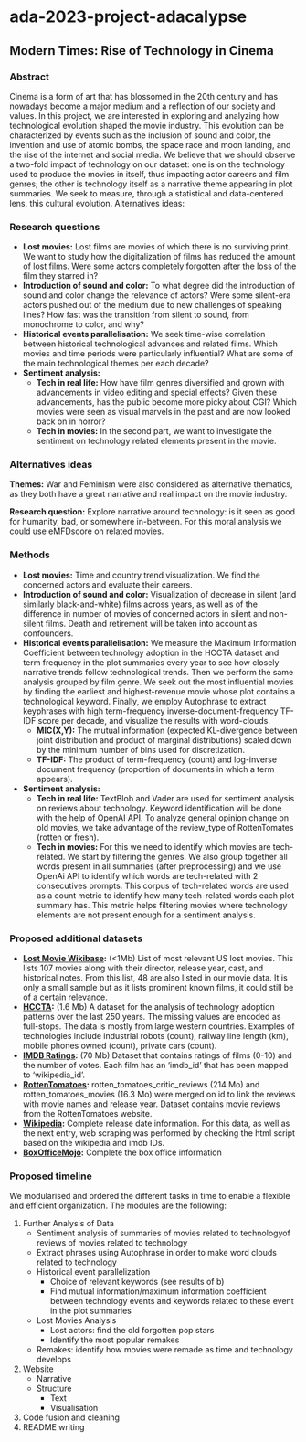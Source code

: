 # ada-2023-project-adacalypse
## Modern Times: Rise of Technology in Cinema


### Abstract
Cinema is a form of art that has blossomed in the 20th century and has nowadays become a major medium and a reflection of our society and values. In this project, we are interested in exploring and analyzing how technological evolution shaped the movie industry. This evolution can be characterized by events such as the inclusion of sound and color, the invention and use of atomic bombs, the space race and moon landing, and the rise of the internet and social media. We believe that we should observe a two-fold impact of technology on our dataset: one is on the technology used to produce the movies in itself, thus impacting actor careers and film genres; the other is technology itself as a narrative theme appearing in plot summaries. We seek to measure, through a statistical and data-centered lens, this cultural evolution. Alternatives ideas: 


### Research questions 
- **Lost movies:** Lost films are movies of which there is no surviving print. We want to study how the digitalization of films has reduced the amount of lost films. Were some actors completely forgotten after the loss of the film they starred in? 
- **Introduction of sound and color:** To what degree did the introduction of sound and color change the relevance of actors? Were some silent-era actors pushed out of the medium due to new challenges of speaking lines? How fast was the transition from silent to sound, from monochrome to color, and why? 
- **Historical events parallelisation:** We seek time-wise correlation between historical technological advances and related films. Which movies and time periods were particularly influential? What are some of the main technological themes per each decade?
- **Sentiment analysis:** 
    - **Tech in real life:** How have film genres diversified and grown with advancements in video editing and special effects? Given these advancements, has the public become more picky about CGI? Which movies were seen as visual marvels in the past and are now looked back on in horror? 
    - **Tech in movies:** In the second part, we want to investigate the sentiment on technology related elements present in the movie.


### Alternatives ideas
**Themes:** War and Feminism were also considered as alternative thematics, as they both have a great narrative and real impact on the movie industry. 

**Research question:** Explore narrative around technology: is it seen as good for humanity, bad, or somewhere in-between. For this moral analysis we could use eMFDscore on related movies. 


### Methods
- **Lost movies:** Time and country trend visualization. We find the concerned actors and evaluate their careers.
- **Introduction of sound and color:** Visualization of decrease in silent (and similarly black-and-white) films across years, as well as of the difference in number of movies of concerned actors in silent and non-silent films. Death and retirement will be taken into account as confounders.  
- **Historical events parallelisation:** We measure the Maximum Information Coefficient between technology adoption in the HCCTA dataset and term frequency in the plot summaries every year to see how closely narrative trends follow technological trends. Then we perform the same analysis grouped by film genre. We seek out the most influential movies by finding the earliest and highest-revenue movie whose plot contains a technological keyword. Finally, we employ Autophrase to extract keyphrases with high term-frequency inverse-document-frequency TF-IDF score per decade, and visualize the results with word-clouds.
    - **MIC(X,Y):** The mutual information (expected KL-divergence between joint distribution and product of marginal distributions) scaled down by the minimum number of bins used for discretization.
    - **TF-IDF:** The product of term-frequency (count) and log-inverse document frequency (proportion of documents in which a term appears).
- **Sentiment analysis:**
    - **Tech in real life:** TextBlob and Vader are used for sentiment analysis on reviews about technology. Keyword identification will be done with the help of OpenAI API. To analyze general opinion change on old movies, we take advantage of the review_type of RottenTomates (rotten or fresh).
    - **Tech in movies:** For this we need to identify which movies are tech-related. We start by filtering the genres. We also group together all words present in all summaries (after preprocessing) and we use OpenAi API to identify which words are tech-related with 2 consecutives prompts. This corpus of tech-related words are used as a count metric to identify how many tech-related words each plot summary has. This metric helps filtering movies where technology elements are not present enough for a sentiment analysis. 


### Proposed additional datasets
- **[Lost Movie Wikibase](https://en.wikipedia.org/wiki/List_of_lost_films):** (<1Mb) List of most relevant US lost movies. This lists 107 movies along with their director, release year, cast, and historical notes. From this list, 48 are also listed in our movie data. It is only a small sample but as it lists prominent known films, it could still be of a certain relevance. 
- **[HCCTA](https://www.nber.org/research/data/historical-cross-country-technology-adoption-hccta-dataset):** (1.6 Mb) A dataset for the analysis of technology adoption patterns over the last 250 years. The missing values are encoded as full-stops. The data is mostly from large western countries. Examples of technologies include industrial robots (count), railway line length (km), mobile phones owned (count), private cars (count).
- **[IMDB Ratings](https://developer.imdb.com/non-commercial-datasets/):** (70 Mb) Dataset that contains ratings of films (0-10) and the number of votes. Each film has an ‘imdb_id’ that has been mapped to ‘wikipedia_id’.
- **[RottenTomatoes](https://www.kaggle.com/datasets/stefanoleone992/rotten-tomatoes-movies-and-critic-reviews-dataset/data?select=rotten_tomatoes_critic_reviews.csv):** rotten_tomatoes_critic_reviews (214 Mo) and rotten_tomatoes_movies (16.3 Mo) were merged on id to link the reviews with movie names and release year. Dataset contains movie reviews from the RottenTomatoes website.
- **[Wikipedia](https://fr.wikipedia.org):** Complete release date information. For this data, as well as the next entry, web scraping was performed by checking the html script based on the wikipedia and imdb IDs.
- **[BoxOfficeMojo](https://www.boxofficemojo.com/):** Complete the box office information


### Proposed timeline 
We modularised and ordered the different tasks in time to enable a flexible and efficient organization. The modules are the following:
1. Further Analysis of Data
    - Sentiment analysis of summaries of movies related to technologyof reviews of movies related to technology
    - Extract phrases using Autophrase in order to make word clouds related to technology 
    - Historical event parallelization 
        - Choice of relevant keywords (see results of b)
        - Find mutual information/maximum information coefficient between technology events and keywords related to these event in the plot summaries
    - Lost Movies Analysis
        - Lost actors: find the old forgotten pop stars
        - Identify the most popular remakes
    - Remakes: identify how movies were remade as time and technology develops
2. Website
    - Narrative
    - Structure
        - Text
        - Visualisation
3. Code fusion and cleaning
4. README writing



